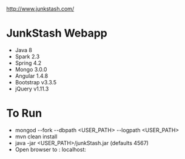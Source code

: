 http://www.junkstash.com/

# JunkStash Webapp
* Java 8
* Spark 2.3
* Spring 4.2
* Mongo 3.0.0
* Angular 1.4.8
* Bootstrap v3.3.5
* jQuery v1.11.3

# To Run
* mongod --fork --dbpath <USER_PATH> --logpath <USER_PATH>
* mvn clean install
* java -jar <USER_PATH>/junkStash.jar <PORT> (defaults 4567)
* Open browser to : localhost:<PORT>

